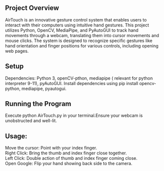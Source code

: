 ## Project Overview
AirTouch is an innovative gesture control system that enables users to interact with their computers using intuitive hand gestures. This project utilizes Python, OpenCV, MediaPipe, and PyAutoGUI
to track hand movements through a webcam, translating them into cursor movements and mouse clicks. The system is designed to recognize specific gestures like hand orientation and finger positions for 
various controls, including opening web pages.

## Setup
Dependencies: Python 3, openCV-pthon, mediapipe ( relevant for python interpreter 9-11), pyAutoGUI.
Install dependencies using pip install opencv-python, mediapipe, pyautogui.

## Running the Program
Execute python AirTouch.py in your terminal.Ensure your webcam is unobstructed and well-lit.

## Usage:
Move the cursor: Point with your index finger.  
Right Click: Bring the thumb and index finger close together.  
Left Click: Double action of thumb and index finger coming close.  
Open Google: Flip your hand showing back side to the camera.  
